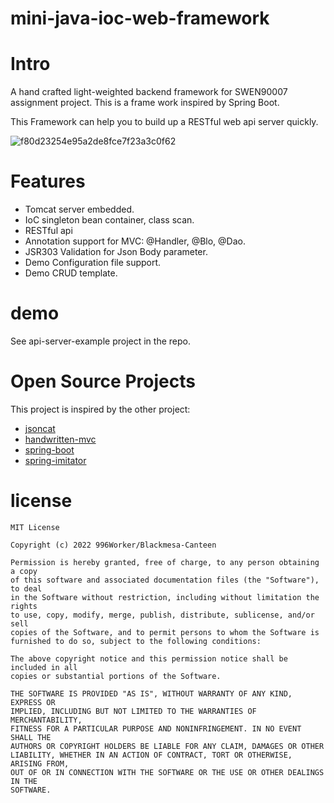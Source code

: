 # mini-java-ioc-web-framework
 
# Intro

A hand crafted light-weighted backend framework for SWEN90007 assignment project. This is a frame work inspired by Spring Boot.

This Framework can help you to build up a RESTful web api server quickly.

![f80d23254e95a2de8fce7f23a3c0f62](https://user-images.githubusercontent.com/69796042/182006586-c59c743f-4e98-47a6-ad69-c372088228b8.jpg)


# Features

- Tomcat server embedded.
- IoC singleton bean container, class scan.
- RESTful api
- Annotation support for MVC: @Handler, @Blo, @Dao.
- JSR303 Validation for Json Body parameter.
- Demo Configuration file support.
- Demo CRUD template.

# demo
See api-server-example project in the repo.

# Open Source Projects

This project is inspired by the other project:

- [jsoncat](https://github.com/Snailclimb/jsoncat)
- [handwritten-mvc](https://github.com/tyshawnlee/handwritten-mvc)
- [spring-boot](https://github.com/spring-projects/spring-boot)
- [spring-imitator](https://github.com/Blackmesa-Canteen/spring-imitator)

# license
```
MIT License

Copyright (c) 2022 996Worker/Blackmesa-Canteen

Permission is hereby granted, free of charge, to any person obtaining a copy
of this software and associated documentation files (the "Software"), to deal
in the Software without restriction, including without limitation the rights
to use, copy, modify, merge, publish, distribute, sublicense, and/or sell
copies of the Software, and to permit persons to whom the Software is
furnished to do so, subject to the following conditions:

The above copyright notice and this permission notice shall be included in all
copies or substantial portions of the Software.

THE SOFTWARE IS PROVIDED "AS IS", WITHOUT WARRANTY OF ANY KIND, EXPRESS OR
IMPLIED, INCLUDING BUT NOT LIMITED TO THE WARRANTIES OF MERCHANTABILITY,
FITNESS FOR A PARTICULAR PURPOSE AND NONINFRINGEMENT. IN NO EVENT SHALL THE
AUTHORS OR COPYRIGHT HOLDERS BE LIABLE FOR ANY CLAIM, DAMAGES OR OTHER
LIABILITY, WHETHER IN AN ACTION OF CONTRACT, TORT OR OTHERWISE, ARISING FROM,
OUT OF OR IN CONNECTION WITH THE SOFTWARE OR THE USE OR OTHER DEALINGS IN THE
SOFTWARE.
```
